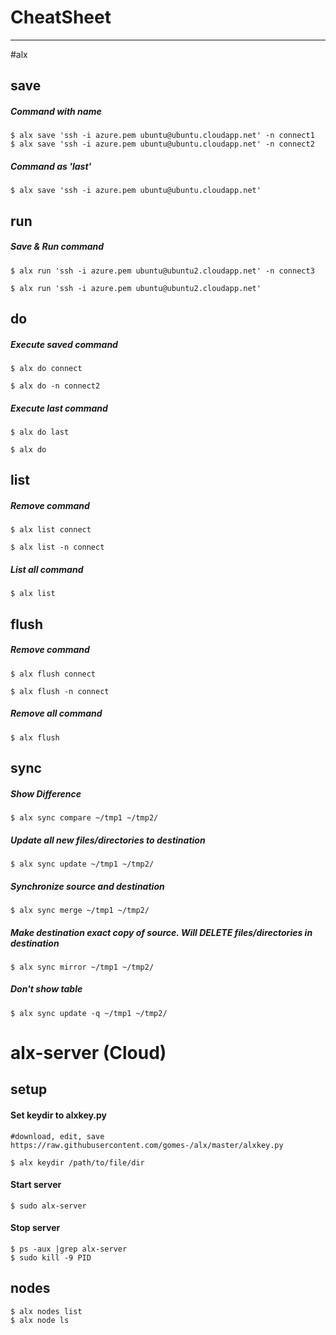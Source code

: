 # CheatSheet
----------------------------------------
#alx
## save
##### Command with name
    $ alx save 'ssh -i azure.pem ubuntu@ubuntu.cloudapp.net' -n connect1   
    $ alx save 'ssh -i azure.pem ubuntu@ubuntu.cloudapp.net' -n connect2

##### Command as 'last'

    $ alx save 'ssh -i azure.pem ubuntu@ubuntu.cloudapp.net'


## run
##### Save & Run command
    $ alx run 'ssh -i azure.pem ubuntu@ubuntu2.cloudapp.net' -n connect3
    
    $ alx run 'ssh -i azure.pem ubuntu@ubuntu2.cloudapp.net'


## do
##### Execute saved command
    $ alx do connect
    
    $ alx do -n connect2

##### Execute last command
    $ alx do last
    
    $ alx do


## list
##### Remove command
    $ alx list connect
    
    $ alx list -n connect

##### List all command

    $ alx list

## flush
##### Remove command
    $ alx flush connect
    
    $ alx flush -n connect

##### Remove all command

    $ alx flush
    

## sync
##### Show Difference
    $ alx sync compare ~/tmp1 ~/tmp2/
##### Update all new files/directories to destination
    $ alx sync update ~/tmp1 ~/tmp2/
##### Synchronize source and destination
    $ alx sync merge ~/tmp1 ~/tmp2/
##### Make destination exact copy of source. Will DELETE files/directories in destination
    $ alx sync mirror ~/tmp1 ~/tmp2/
##### Don't show table
    $ alx sync update -q ~/tmp1 ~/tmp2/
    
# alx-server (Cloud)
## setup
#### Set keydir to alxkey.py

    #download, edit, save https://raw.githubusercontent.com/gomes-/alx/master/alxkey.py
    
    $ alx keydir /path/to/file/dir

#### Start server

	$ sudo alx-server

#### Stop server
    $ ps -aux |grep alx-server
	$ sudo kill -9 PID

## nodes
    $ alx nodes list
    $ alx node ls